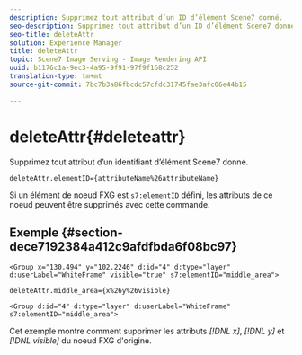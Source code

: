 ```yaml
---
description: Supprimez tout attribut d’un ID d’élément Scene7 donné.
seo-description: Supprimez tout attribut d’un ID d’élément Scene7 donné.
seo-title: deleteAttr
solution: Experience Manager
title: deleteAttr
topic: Scene7 Image Serving - Image Rendering API
uuid: b1176c1a-9ec3-4a95-9f91-97f9f168c252
translation-type: tm+mt
source-git-commit: 7bc7b3a86fbcdc57cfdc31745fae3afc06e44b15

---
```



# deleteAttr{#deleteattr}

Supprimez tout attribut d’un identifiant d’élément Scene7 donné.

`deleteAttr.elementID={attributeName%26attributeName}`

Si un élément de noeud FXG est `s7:elementID` défini, les attributs de ce noeud peuvent être supprimés avec cette commande.

## Exemple {#section-dece7192384a412c9afdfbda6f08bc97}

`<Group x="130.494" y="102.2246" d:id="4" d:type="layer" d:userLabel="WhiteFrame" visible="true" s7:elementID="middle_area">`

`deleteAttr.middle_area={x%26y%26visible}`

`<Group d:id="4" d:type="layer" d:userLabel="WhiteFrame" s7:elementID="middle_area">`

Cet exemple montre comment supprimer les attributs *[!DNL x]*, *[!DNL y]* et *[!DNL visible]* du noeud FXG d&#39;origine.
